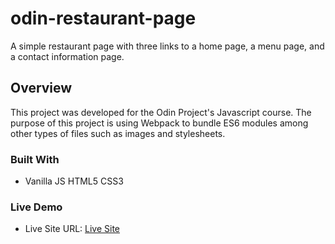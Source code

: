 # odin-restaurant-page

A simple restaurant page with three links to
a home page, a menu page, and a contact information page.

## Overview

This project was developed for the Odin Project's Javascript course. The purpose of this project is using Webpack to bundle ES6 modules among other types of files such as images and stylesheets.

### Built With

- Vanilla JS
  HTML5
  CSS3

### Live Demo

- Live Site URL: [Live Site](https://where-da-bones.github.io/odin-restaurant-page)
